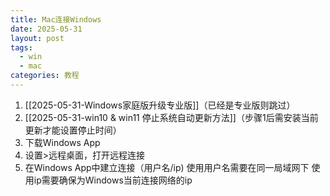 ```yaml
---
title: Mac连接Windows
date: 2025-05-31
layout: post
tags:
  - win
  - mac
categories: 教程
---
```

1. [[2025-05-31-Windows家庭版升级专业版]]（已经是专业版则跳过）
2. [[2025-05-31-win10 & win11 停止系统自动更新方法]]（步骤1后需安装当前更新才能设置停止时间）
3. 下载Windows App
4. 设置>远程桌面，打开远程连接
5. 在Windows App中建立连接（用户名/ip)
	使用用户名需要在同一局域网下
	使用ip需要确保为Windows当前连接网络的ip